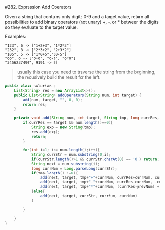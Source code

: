 #282. Expression Add Operators  

Given a string that contains only digits 0-9 and a target value, return all possibilities to add binary operators (not unary) +, -, or * between the digits so they evaluate to the target value.

Examples: 
```
"123", 6 -> ["1+2+3", "1*2*3"] 
"232", 8 -> ["2*3+2", "2+3*2"]
"105", 5 -> ["1*0+5","10-5"]
"00", 0 -> ["0+0", "0-0", "0*0"]
"3456237490", 9191 -> []
```

> usually this case you need to traverse the string from the beginning, the recusively build the result for the left.

```java
public class Solution {
    List<String> res = new ArrayList<>();
    public List<String> addOperators(String num, int target) {
        add(num, target, "", 0, 0);
        return res;
    }
    
    private void add(String num, int target, String tmp, long currRes, long prevNum){
        if(currRes == target && num.length()==0){
            String exp = new String(tmp);
            res.add(exp);
            return;
        }
        
        for(int i=1; i<= num.length();i++){
            String currStr = num.substring(0,i);
            if(currStr.length()>1 && currStr.charAt(0) == '0') return;
            String next = num.substring(i);
            long currNum = Long.parseLong(currStr);
            if(tmp.length() !=0){
                add(next, target, tmp+"+"+currNum, currRes+currNum, currNum);
                add(next, target, tmp+"-"+currNum, currRes-currNum, -currNum);
                add(next, target, tmp+"*"+currNum, (currRes-prevNum) + prevNum*currNum, prevNum*currNum);
            }else{
                add(next, target, currStr, currNum, currNum);
            }
            
        }
        
    }
}

```